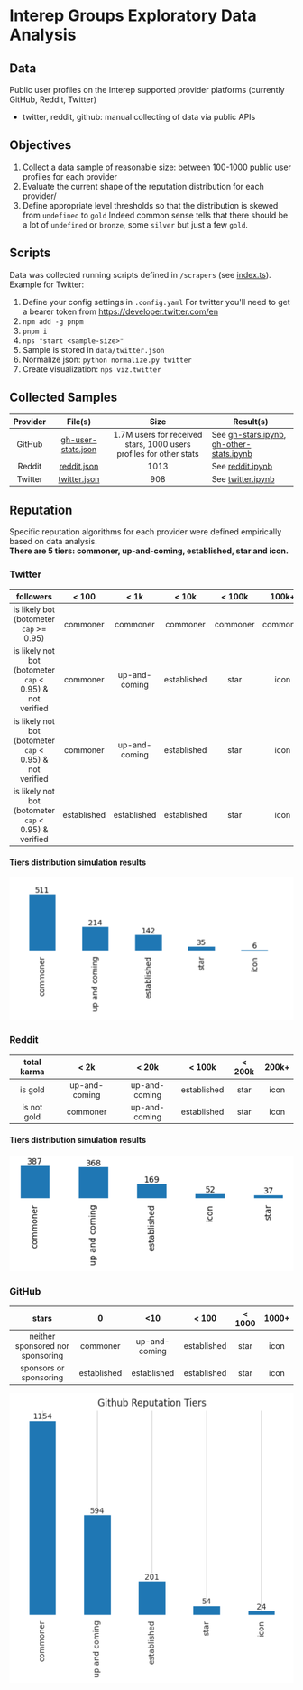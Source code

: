 # Interep Groups Exploratory Data Analysis

## Data

Public user profiles on the Interep supported provider platforms (currently GitHub, Reddit, Twitter)

- twitter, reddit, github: manual collecting of data via public APIs

## Objectives

1. Collect a data sample of reasonable size: between 100-1000 public user profiles for each provider
2. Evaluate the current shape of the reputation distribution for each provider/
3. Define appropriate level thresholds so that the distribution is skewed from `undefined` to `gold`
   Indeed common sense tells that there should be a lot of `undefined` or `bronze`, some `silver` but just a few `gold`.

## Scripts
Data was collected running scripts defined in `/scrapers` (see [index.ts](./scrapers/src/index.ts)).  
Example for Twitter:
1. Define your config settings in `.config.yaml`
   For twitter you'll need to get a bearer token from https://developer.twitter.com/en
2. `npm add -g pnpm`
3. `pnpm i`
4. `nps "start <sample-size>"`
5. Sample is stored in `data/twitter.json`
6. Normalize json: `python normalize.py twitter`
7. Create visualization: `nps viz.twitter`

## Collected Samples

| Provider |                     File(s)                     |                                Size                                | Result(s)                                                                                              |
|:--------:|:-----------------------------------------------:|:------------------------------------------------------------------:|--------------------------------------------------------------------------------------------------------|
|  GitHub  | [gh-user-stats.json](./data/gh-user-stats.json) | 1.7M users for received stars, 1000 users profiles for other stats | See [gh-stars.ipynb](notebooks/gh-stars.ipynb), [gh-other-stats.ipynb](notebooks/gh-other-stats.ipynb) |
|  Reddit  |        [reddit.json](./data/reddit.json)        |                                1013                                | See [reddit.ipynb](notebooks/reddit.ipynb)                                                             |
| Twitter  |       [twitter.json](./data/twitter.json)       |                                908                                 | See [twitter.ipynb](notebooks/twitter.ipynb)                                                           |

## Reputation
Specific reputation algorithms for each provider were defined empirically based on data analysis.  
**There are 5 tiers: commoner, up-and-coming, established, star and icon.**

### Twitter

|followers|    < 100    |< 1k|< 10k|< 100k|  100k+   |
|:-----------------:|:-----------:|:---:|:----:|:----:|:--------:|
|is likely bot (botometer `cap` >= 0.95)|  commoner   |commoner|commoner|commoner| commoner |
|is likely not bot (botometer `cap` < 0.95) & not verified|  commoner   |up-and-coming|established|star|   icon   |
|is likely not bot (botometer `cap` < 0.95) & not verified|  commoner   |up-and-coming|established|star|   icon   |
|is likely not bot (botometer `cap` < 0.95) & verified| established |established|established|star|   icon   |

#### Tiers distribution simulation results
![img.png](plots/twitter/twitter_rep_sim_final.png)

### Reddit

|total karma|     < 2k      |< 20k|< 100k|< 200k| 200k+ |
|:-----------------:|:-------------:|:---:|:----:|:----:|:-----:|
|is gold| up-and-coming |up-and-coming|established|star| icon  |
|is not gold|   commoner    |up-and-coming|established|star| icon  |

#### Tiers distribution simulation results
![img.png](plots/reddit/reddit_final.png)

### GitHub

|               stars                |       0       |       <10       |     < 100     |  < 1000  |  1000+  |
|:----------------------------------:|:-------------:|:---------------:|:-------------:|:--------:|:-------:|
|  neither sponsored nor sponsoring  |   commoner    |  up-and-coming  |  established  |   star   |  icon   |
|       sponsors or sponsoring       |  established  |   established   |  established  |   star   |  icon   |

![img.png](plots/github/reputation_final.png)